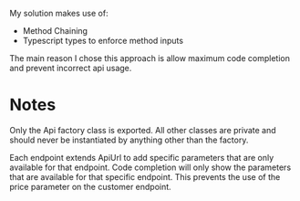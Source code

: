 My solution makes use of:
* Method Chaining
* Typescript types to enforce method inputs

The main reason I chose this approach is allow maximum code completion and
prevent incorrect api usage.

Notes
=====

Only the Api factory class is exported. All other classes are private and
should never be instantiated by anything other than the factory.

Each endpoint extends ApiUrl to add specific parameters that are only available for that endpoint.
Code completion will only show the parameters that are available for that specific endpoint.
This prevents the use of the price parameter on the customer endpoint.

